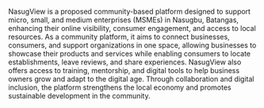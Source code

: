 NasugView is a proposed community-based platform designed to support micro, small, and medium enterprises (MSMEs) in Nasugbu, Batangas, enhancing their online visibility, consumer engagement, and access to local resources. As a community platform, it aims to connect businesses, consumers, and support organizations in one space, allowing businesses to showcase their products and services while enabling consumers to locate establishments, leave reviews, and share experiences. NasugView also offers access to training, mentorship, and digital tools to help business owners grow and adapt to the digital age. Through collaboration and digital inclusion, the platform strengthens the local economy and promotes sustainable development in the community.
